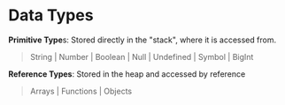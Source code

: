 # Data Types

**Primitive Type**s: Stored directly in the "stack", where it is accessed from.
> String | Number | Boolean | Null | Undefined | Symbol | BigInt

**Reference Types**: Stored in the heap and accessed by reference

> Arrays | Functions | Objects
